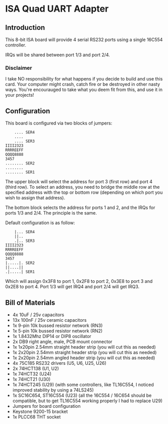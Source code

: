 # ISA Quad UART Adapter

## Introduction

This 8-bit ISA board will provide 4 serial RS232 ports using a single 16C554 controller.

IRQs will be shared between port 1/3 and port 2/4.

### Disclaimer

I take NO responsibility for what happens if you decide to build and use this card. Your computer might crash, catch fire or be destroyed in other nasty ways.
You're encourauged to take what you deem fit from this, and use it in your projects!

## Configuration

This board is configured via two blocks of jumpers:

```text
    .... SER4 
    ....
    .... SER3
IIII2323
RRRREEFF
QQQQ8888
3457
........ SER2
........
........ SER1
```

The upper block will select the address for port 3 (first row) and port 4 (third row). To select an address, you need to bridge the middle row at the specified address with the top or bottom row (depending on which port you wish to assign that address).

The bottom block selects the address for ports 1 and 2, and the IRQs for ports 1/3 and 2/4. The principle is the same.

Default configuration is as follow:
```text
    |... SER4 
    ||..
    .|.. SER3
IIII2323
RRRREEFF
QQQQ8888
3457
|.....|. SER2
||....||
.|.....| SER1
```

Which will assign 0x3F8 to port 1, 0x2F8 to port 2, 0x3E8 to port 3 and 0x2E8 to port 4.
Port 1/3 will get IRQ4 and port 2/4 will get IRQ3.

## Bill of Materials

- 4x 10uF / 25v capacitors
- 13x 100nF / 25v ceramic capacitors
- 1x 9-pin 10k bussed resistor network (RN3)
- 1x 5-pin 10k bussed resistor network (RN2)
- 1x 1.8432Mhz DIP14 or DIP8 oscillator
- 2x DB9 right angle, male, PCB mount connector
- 1x 1x20pin 2.54mm straight header strip (you will cut this as needed)
- 1x 2x20pin 2.54mm straight header strip (you will cut this as needed)
- 1x 2x20pin 2.54mm angled header strip (you will cut this as needed)
- 4x 75C185 RS232 drivers (U5, U6, U25, U26)
- 2x 74HCT138 (U1, U2)
- 1x 74HCT32 (U24)
- 1x 74HCT21 (U30)
- 1x 74HCT245 (U29) (with some controllers, like TL16C554, I noticed improved stability by using a 74LS245)
- 1x SC16C654, ST16C554 (U23) (all the 16C554 / 16C654 should be compatible, but to get TL16C554 working properly I had to replace U29) 
- Jumpers for board configuration
- Keystone 9200-15 bracket
- 1x PLCC68 THT socket
 
